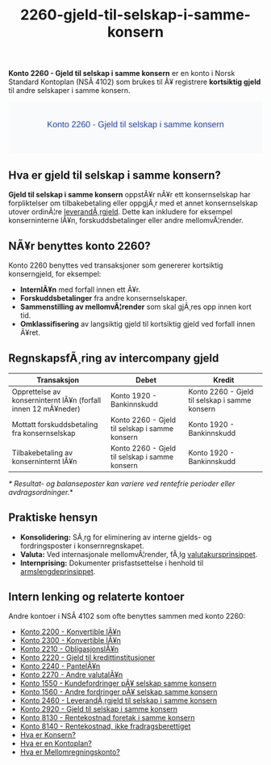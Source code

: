 ﻿---
title: "2260-gjeld-til-selskap-i-samme-konsern"
meta_title: "2260-gjeld-til-selskap-i-samme-konsern"
meta_description: "**Konto 2260 - Gjeld til selskap i samme konsern** er en konto i Norsk Standard Kontoplan (NSÂ 4102) som brukes til Ã¥ registrere **kortsiktig gjeld** til andre..."
slug: 2260-gjeld-til-selskap-i-samme-konsern
type: blog
layout: pages/single
---

**Konto 2260 - Gjeld til selskap i samme konsern** er en konto i Norsk Standard Kontoplan (NSÂ 4102) som brukes til Ã¥ registrere **kortsiktig gjeld** til andre selskaper i samme konsern.

![Illustrasjon av konto 2260 Gjeld til selskap i samme konsern](2260-gjeld-til-selskap-i-samme-konsern-image.svg)

## Hva er gjeld til selskap i samme konsern?

**Gjeld til selskap i samme konsern** oppstÃ¥r nÃ¥r ett konsernselskap har forpliktelser om tilbakebetaling eller oppgjÃ¸r med et annet konsernselskap utover ordinÃ¦re [leverandÃ¸rgjeld](/blogs/kontoplan/2400-leverandorgjeld "Konto 2400 - LeverandÃ¸rgjeld"). Dette kan inkludere for eksempel konserninterne lÃ¥n, forskuddsbetalinger eller andre mellomvÃ¦render.

## NÃ¥r benyttes konto 2260?

Konto 2260 benyttes ved transaksjoner som genererer kortsiktig konserngjeld, for eksempel:

* **InternlÃ¥n** med forfall innen ett Ã¥r.
* **Forskuddsbetalinger** fra andre konsernselskaper.
* **Sammenstilling av mellomvÃ¦render** som skal gjÃ¸res opp innen kort tid.
* **Omklassifisering** av langsiktig gjeld til kortsiktig gjeld ved forfall innen Ã¥ret.

## RegnskapsfÃ¸ring av intercompany gjeld

| Transaksjon                                                      | Debet                                  | Kredit                                            |
|------------------------------------------------------------------|----------------------------------------|---------------------------------------------------|
| Opprettelse av konserninternt lÃ¥n (forfall innen 12 mÃ¥neder)     | Konto 1920 - Bankinnskudd              | Konto 2260 - Gjeld til selskap i samme konsern    |
| Mottatt forskuddsbetaling fra konsernselskap                     | Konto 2260 - Gjeld til selskap i samme konsern | Konto 1920 - Bankinnskudd                  |
| Tilbakebetaling av konserninternt lÃ¥n                            | Konto 2260 - Gjeld til selskap i samme konsern | Konto 1920 - Bankinnskudd                  |

_* Resultat- og balanseposter kan variere ved rentefrie perioder eller avdragsordninger._*

## Praktiske hensyn

* **Konsolidering:** SÃ¸rg for eliminering av interne gjelds- og fordringsposter i konsernregnskapet.
* **Valuta:** Ved internasjonale mellomvÃ¦render, fÃ¸lg [valutakursprinsippet](/blogs/regnskap/hva-er-valutakurs "Hva er Valutakurs? Prinsipper for valutahÃ¥ndtering i regnskap").
* **Internprising:** Dokumenter prisfastsettelse i henhold til [armslengdeprinsippet](/blogs/regnskap/hva-er-internprising "Hva er Internprising? Retningslinjer for konserninternt salg").

## Intern lenking og relaterte kontoer

Andre kontoer i NSÂ 4102 som ofte benyttes sammen med konto 2260:

* [Konto 2200 - Konvertible lÃ¥n](/blogs/kontoplan/2200-konvertible-lan "Konto 2200 - Konvertible lÃ¥n i Norsk Standard Kontoplan")
* [Konto 2300 - Konvertible lÃ¥n](/blogs/kontoplan/2300-konvertible-lan "Konto 2300 - Konvertible lÃ¥n i Norsk Standard Kontoplan")
* [Konto 2210 - ObligasjonslÃ¥n](/blogs/kontoplan/2210-obligasjonslan "Konto 2210 - ObligasjonslÃ¥n i Norsk Standard Kontoplan")
* [Konto 2220 - Gjeld til kredittinstitusjoner](/blogs/kontoplan/2220-gjeld-til-kredittinstitusjoner "Konto 2220 - Gjeld til kredittinstitusjoner i Norsk Standard Kontoplan")
* [Konto 2240 - PantelÃ¥n](/blogs/kontoplan/2240-pantelan "Konto 2240 - PantelÃ¥n i Norsk Standard Kontoplan")
* [Konto 2270 - Andre valutalÃ¥n](/blogs/kontoplan/2270-andre-valutalan "Konto 2270 - Andre valutalÃ¥n i Norsk Standard Kontoplan")
* [Konto 1550 - Kundefordringer pÃ¥ selskap samme konsern](/blogs/kontoplan/1550-kundefordringer-pa-selskap-samme-konsern "Konto 1550 - Kundefordringer pÃ¥ selskap samme konsern")
* [Konto 1560 - Andre fordringer pÃ¥ selskap samme konsern](/blogs/kontoplan/1560-andre-fordringer-pa-selskap-samme-konsern "Konto 1560 - Andre fordringer pÃ¥ selskap samme konsern")
* [Konto 2460 - LeverandÃ¸rgjeld til selskap i samme konsern](/blogs/kontoplan/2460-leverandorgjeld-til-selskap-i-samme-konsern "Konto 2460 - LeverandÃ¸rgjeld til selskap i samme konsern")
* [Konto 2920 - Gjeld til selskap i samme konsern](/blogs/kontoplan/2920-gjeld-til-selskap-i-samme-konsern "Konto 2920 - Gjeld til selskap i samme konsern: Langsiktig gjeld")
* [Konto 8130 - Rentekostnad foretak i samme konsern](/blogs/kontoplan/8130-rentekostnad-foretak-i-samme-konsern "Konto 8130 - Rentekostnad foretak i samme konsern")
* [Konto 8140 - Rentekostnad, ikke fradragsberettiget](/blogs/kontoplan/8140-rentekostnad-ikke-fradragsberettiget "Konto 8140 - Rentekostnad, ikke fradragsberettiget i Norsk Standard Kontoplan")
* [Hva er Konsern?](/blogs/regnskap/hva-er-konsern "Hva er Konsern? Komplett Guide til Konsernstrukturer og Konsernregnskap")
* [Hva er en Kontoplan?](/blogs/regnskap/hva-er-kontoplan "Hva er en Kontoplan? Komplett Guide til Kontoplaner i Norsk Regnskap")
* [Hva er Mellomregningskonto?](/blogs/regnskap/mellomregningskonto "Hva er Mellomregningskonto? Guide til intercompany clearing og avstemming")
